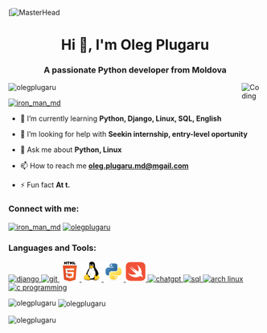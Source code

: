 

[![MasterHead](https://i.ibb.co/MSvFLM0/0a0laq-Jqlpc-M-1584-396.png)
<h1 align="center">Hi 👋, I'm Oleg Plugaru</h1>
<h3 align="center">A passionate Python developer from Moldova</h3>

<img align="right" alt="Coding" width="40" src="https://media.licdn.com/dms/image/D4D16AQGVHnNf0gU1VA/profile-displaybackgroundimage-shrink_350_1400/0/1669995304683?e=1684972800&v=beta&t=nce0rLIsOx96nyUN11Rz5NyDnXAubyW5ps_QQBfmQy4">


<p align="left"> <img src="https://komarev.com/ghpvc/?username=olegplugaru&label=Profile%20views&color=0e75b6&style=flat" alt="olegplugaru" /> </p>

<p align="left"> <a href="https://twitter.com/iron_man_md" target="blank"><img src="https://img.shields.io/twitter/follow/iron_man_md?logo=twitter&style=for-the-badge" alt="iron_man_md" /></a> </p>

- 🌱 I’m currently learning **Python, Django, Linux, SQL, English**

- 🤝 I’m looking for help with **Seekin internship, entry-level oportunity**

- 💬 Ask me about **Python, Linux**

- 📫 How to reach me **oleg.plugaru.md@mgail.com**

- ⚡ Fun fact **At t.**

<h3 align="left">Connect with me:</h3>
<p align="left">
<a href="https://twitter.com/iron_man_md" target="blank"><img align="center" src="https://raw.githubusercontent.com/rahuldkjain/github-profile-readme-generator/master/src/images/icons/Social/twitter.svg" alt="iron_man_md" height="30" width="40" /></a>
<a href="https://linkedin.com/in/olegplugaru" target="blank"><img align="center" src="https://raw.githubusercontent.com/rahuldkjain/github-profile-readme-generator/master/src/images/icons/Social/linked-in-alt.svg" alt="olegplugaru" height="30" width="40" /></a>
</p>

<h3 align="left">Languages and Tools:</h3>
<p align="left">
  <a href="https://www.djangoproject.com/" target="_blank" rel="noreferrer">
    <img src="https://cdn.worldvectorlogo.com/logos/django.svg" alt="django" width="40" height="40"/>
  </a>
  <a href="https://git-scm.com/" target="_blank" rel="noreferrer">
    <img src="https://www.vectorlogo.zone/logos/git-scm/git-scm-icon.svg" alt="git" width="40" height="40"/>
  </a>
  <a href="https://www.w3.org/html/" target="_blank" rel="noreferrer">
    <img src="https://raw.githubusercontent.com/devicons/devicon/master/icons/html5/html5-original-wordmark.svg" alt="html5" width="40" height="40"/>
  </a>
  <a href="https://www.linux.org/" target="_blank" rel="noreferrer">
    <img src="https://raw.githubusercontent.com/devicons/devicon/master/icons/linux/linux-original.svg" alt="linux" width="40" height="40"/>
  </a>
  <a href="https://www.python.org" target="_blank" rel="noreferrer">
    <img src="https://raw.githubusercontent.com/devicons/devicon/master/icons/python/python-original.svg" alt="python" width="40" height="40"/>
  </a>
  <a href="https://developer.apple.com/swift/" target="_blank" rel="noreferrer">
    <img src="https://raw.githubusercontent.com/devicons/devicon/master/icons/swift/swift-original.svg" alt="swift" width="40" height="40"/>
  </a>
  <a href="https://openai.com/blog/chatgpt-2-code/" target="_blank" rel="noreferrer">
    <img src="https://img.icons8.com/nolan/64/chatgpt.png" alt="chatgpt" width="40" height="40"/>
  </a>
  <a href="https://www.sql.org" target="_blank" rel="noreferrer">
    <img src="https://img.icons8.com/external-soft-fill-juicy-fish/60/null/external-sql-coding-and-development-soft-fill-soft-fill-juicy-fish.png" alt="sql" width="40" height="40"/>
  </a>
  <a href="https://www.archlinux.org" target="_blank" rel="noreferrer">
    <img src="https://upload.wikimedia.org/wikipedia/commons/a/a5/Archlinux-icon-crystal-64.svg" alt="arch linux" width="40" height="40"/>
  </a>
  <a href="https://en.wikipedia.org/wiki/C_(programming_language)" target="_blank" rel="noreferrer">
    <img src="https://upload.wikimedia.org/wikipedia/commons/1/18/C_Programming_Language.svg" alt="c programming" width="40" height="40"/>
  </a>

</p>


<p><img align="left" src="https://github-readme-stats.vercel.app/api/top-langs?username=olegplugaru&show_icons=true&locale=en&layout=compact" alt="olegplugaru" /></p>

<p>&nbsp;<img align="center" src="https://github-readme-stats.vercel.app/api?username=olegplugaru&show_icons=true&locale=en" alt="olegplugaru" /></p>

<p><img align="center" src="https://github-readme-streak-stats.herokuapp.com/?user=olegplugaru&" alt="olegplugaru" /></p>

